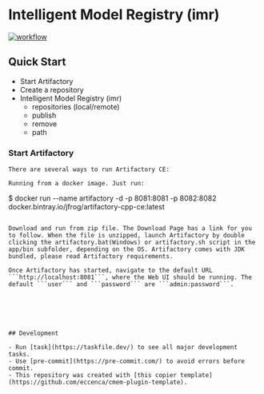 # Intelligent Model Registry (imr)


[![workflow](https://github.com/eccenca/imr/actions/workflows/check.yml/badge.svg)](https://github.com/eccenca/imr/actions)  


## Quick Start

- Start Artifactory
- Create a repository
- Intelligent Model Registry (imr)
  - repositories (local/remote)
  - publish
  - remove
  - path



### Start Artifactory

```
There are several ways to run Artifactory CE:

Running from a docker image. Just run:

```
$ docker run --name artifactory -d -p 8081:8081 -p 8082:8082 docker.bintray.io/jfrog/artifactory-cpp-ce:latest

```

Download and run from zip file. The Download Page has a link for you to follow. When the file is unzipped, launch Artifactory by double clicking the artifactory.bat(Windows) or artifactory.sh script in the app/bin subfolder, depending on the OS. Artifactory comes with JDK bundled, please read Artifactory requirements.

Once Artifactory has started, navigate to the default URL ```http://localhost:8081```, where the Web UI should be running. The default ```user``` and ```password``` are ```admin:password```.






## Development

- Run [task](https://taskfile.dev/) to see all major development tasks.
- Use [pre-commit](https://pre-commit.com/) to avoid errors before commit.
- This repository was created with [this copier template](https://github.com/eccenca/cmem-plugin-template).